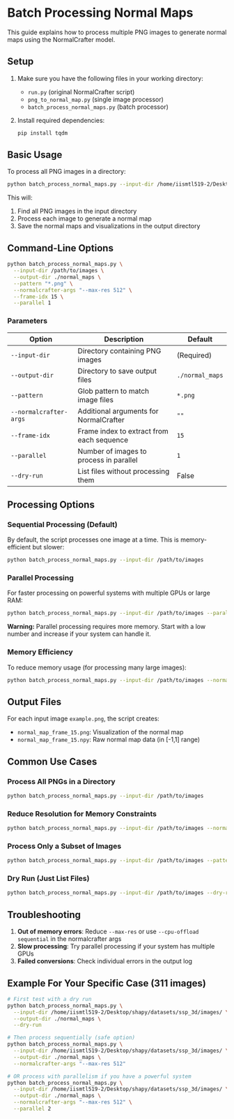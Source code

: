 # Batch Processing Normal Maps

This guide explains how to process multiple PNG images to generate normal maps using the NormalCrafter model.

## Setup

1. Make sure you have the following files in your working directory:
   - `run.py` (original NormalCrafter script)
   - `png_to_normal_map.py` (single image processor)
   - `batch_process_normal_maps.py` (batch processor)

2. Install required dependencies:
   ```bash
   pip install tqdm
   ```

## Basic Usage

To process all PNG images in a directory:

```bash
python batch_process_normal_maps.py --input-dir /home/iismtl519-2/Desktop/shapy/datasets/ssp_3d/images/ --output-dir ./normal_maps
```

This will:
1. Find all PNG images in the input directory
2. Process each image to generate a normal map
3. Save the normal maps and visualizations in the output directory

## Command-Line Options

```bash
python batch_process_normal_maps.py \
  --input-dir /path/to/images \
  --output-dir ./normal_maps \
  --pattern "*.png" \
  --normalcrafter-args "--max-res 512" \
  --frame-idx 15 \
  --parallel 1
```

### Parameters

| Option | Description | Default |
|--------|-------------|---------|
| `--input-dir` | Directory containing PNG images | (Required) |
| `--output-dir` | Directory to save output files | `./normal_maps` |
| `--pattern` | Glob pattern to match image files | `*.png` |
| `--normalcrafter-args` | Additional arguments for NormalCrafter | `""` |
| `--frame-idx` | Frame index to extract from each sequence | `15` |
| `--parallel` | Number of images to process in parallel | `1` |
| `--dry-run` | List files without processing them | False |

## Processing Options

### Sequential Processing (Default)

By default, the script processes one image at a time. This is memory-efficient but slower:

```bash
python batch_process_normal_maps.py --input-dir /path/to/images
```

### Parallel Processing

For faster processing on powerful systems with multiple GPUs or large RAM:

```bash
python batch_process_normal_maps.py --input-dir /path/to/images --parallel 4
```

**Warning:** Parallel processing requires more memory. Start with a low number and increase if your system can handle it.

### Memory Efficiency

To reduce memory usage (for processing many large images):

```bash
python batch_process_normal_maps.py --input-dir /path/to/images --normalcrafter-args "--max-res 512 --cpu-offload sequential"
```

## Output Files

For each input image `example.png`, the script creates:
- `normal_map_frame_15.png`: Visualization of the normal map
- `normal_map_frame_15.npy`: Raw normal map data (in [-1,1] range)

## Common Use Cases

### Process All PNGs in a Directory

```bash
python batch_process_normal_maps.py --input-dir /path/to/images
```

### Reduce Resolution for Memory Constraints

```bash
python batch_process_normal_maps.py --input-dir /path/to/images --normalcrafter-args "--max-res 512"
```

### Process Only a Subset of Images

```bash
python batch_process_normal_maps.py --input-dir /path/to/images --pattern "person_*.png"
```

### Dry Run (Just List Files)

```bash
python batch_process_normal_maps.py --input-dir /path/to/images --dry-run
```

## Troubleshooting

1. **Out of memory errors**: Reduce `--max-res` or use `--cpu-offload sequential` in the normalcrafter args
2. **Slow processing**: Try parallel processing if your system has multiple GPUs
3. **Failed conversions**: Check individual errors in the output log

## Example For Your Specific Case (311 images)

```bash
# First test with a dry run
python batch_process_normal_maps.py \
  --input-dir /home/iismtl519-2/Desktop/shapy/datasets/ssp_3d/images/ \
  --output-dir ./normal_maps \
  --dry-run

# Then process sequentially (safe option)
python batch_process_normal_maps.py \
  --input-dir /home/iismtl519-2/Desktop/shapy/datasets/ssp_3d/images/ \
  --output-dir ./normal_maps \
  --normalcrafter-args "--max-res 512"

# OR process with parallelism if you have a powerful system
python batch_process_normal_maps.py \
  --input-dir /home/iismtl519-2/Desktop/shapy/datasets/ssp_3d/images/ \
  --output-dir ./normal_maps \
  --normalcrafter-args "--max-res 512" \
  --parallel 2
```
